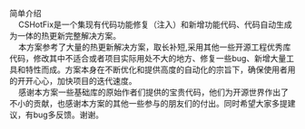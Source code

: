 简单介绍<br>
&nbsp;&nbsp;&nbsp;&nbsp;CSHotFix是一个集现有代码功能修复（注入）和新增功能代码、代码自动生成为一体的热更新完整解决方案。<br>
&nbsp;&nbsp;&nbsp;&nbsp;本方案参考了大量的热更新解决方案，取长补短,采用其他一些开源工程优秀库代码，修改其中不适合或者项目实际用处不大的地方、修复一些bug、新增大量工具和特性而成。方案本身在不断优化和提供高度的自动化的宗旨下，确保使用者用的开开心心，加快项目的迭代速度。<br>
&nbsp;&nbsp;&nbsp;&nbsp;感谢本方案一些基础库的原始作者们提供的宝贵代码，他们为开源世界作出了不小的贡献，也感谢本方案的其他一些参与的朋友们的付出。同时希望大家多提建议，有bug多反馈。谢谢。
